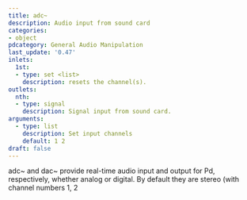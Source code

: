 ```yaml
---
title: adc~
description: Audio input from sound card
categories:
- object
pdcategory: General Audio Manipulation
last_update: '0.47'
inlets:
  1st:
  - type: set <list>
    description: resets the channel(s).
outlets:
  nth:
  - type: signal
    description: Signal input from sound card.
arguments:
  - type: list
    description: Set input channels
    default: 1 2
draft: false
---
```

adc~ and dac~ provide real-time audio input and output for Pd, respectively, whether analog or digital. By default they are stereo (with channel numbers 1, 2
